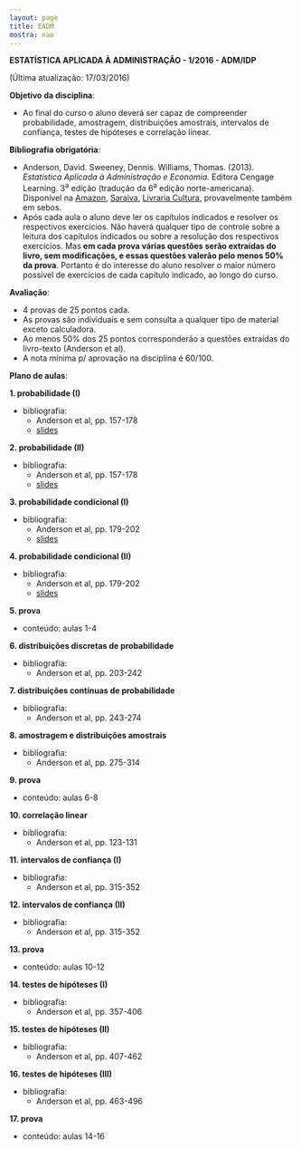 ```yaml
---
layout: page
title: EADM
mostra: nao
---
```


**ESTATÍSTICA APLICADA À ADMINISTRAÇÃO - 1/2016 - ADM/IDP**

(Última atualização: 17/03/2016)

**Objetivo da disciplina**: 

- Ao final do curso o aluno deverá ser capaz de compreender probabilidade, amostragem, distribuições amostrais, intervalos de confiança, testes de hipóteses e correlação linear.

**Bibliografia obrigatória**:

- Anderson, David. Sweeney, Dennis. Williams, Thomas. (2013). *Estatística Aplicada à Administração e Economia.* Editora Cengage Learning. 3<sup>a</sup> edição (tradução da 6<sup>a</sup> edição norte-americana). Disponível na [Amazon](http://www.amazon.com.br/Estat%C3%ADstica-Aplicada-Administra%C3%A7%C3%A3o-e-Economia/dp/8522112819/ref=sr_1_1?ie=UTF8&qid=1453323140&sr=8-1&keywords=estat%C3%ADstica+aplicada+%C3%A0+administra%C3%A7%C3%A3o+e+economia), [Saraiva](http://www.saraiva.com.br/estatistica-aplicada-a-administracao-e-economia-3-ed-2013-4968036.html), [Livraria Cultura](http://www.livrariacultura.com.br/p/estatistica-aplicada-a-administracao-e-economia-42132070), provavelmente também em sebos.
- Após cada aula o aluno deve ler os capítulos indicados e resolver os respectivos exercícios. Não haverá qualquer tipo de controle sobre a leitura dos capítulos indicados ou sobre a resolução dos respectivos exercícios. Mas **em cada prova várias questões serão extraídas do livro, sem modificações, e essas questões valerão pelo menos 50% da prova**. Portanto é do interesse do aluno resolver o maior número possível de exercícios de cada capítulo indicado, ao longo do curso.

**Avaliação**:

- 4 provas de 25 pontos cada.
- As provas são individuais e sem consulta a qualquer tipo de material exceto calculadora.
- Ao menos 50% dos 25 pontos corresponderão a questões extraídas do livro-texto (Anderson et al).
- A nota mínima p/ aprovação na disciplina é 60/100.

**Plano de aulas**:

**1. probabilidade (I)**

- bibliografia:
    - Anderson et al, pp. 157-178
    - [slides](/assets/teaching/estatistica/aulas_1_2.pdf)

**2. probabilidade (II)**

- bibliografia:
    - Anderson et al, pp. 157-178
    - [slides](/assets/teaching/estatistica/aulas_1_2.pdf)

**3. probabilidade condicional (I)**

- bibliografia:
    - Anderson et al, pp. 179-202
    - [slides](/assets/teaching/estatistica/aulas_3_4.pdf)

**4. probabilidade condicional (II)**

- bibliografia:
    - Anderson et al, pp. 179-202
    - [slides](/assets/teaching/estatistica/aulas_3_4.pdf)

**5. prova**

- conteúdo: aulas 1-4

**6. distribuições discretas de probabilidade**

- bibliografia:
    - Anderson et al, pp. 203-242

**7. distribuições contínuas de probabilidade**

- bibliografia:
    - Anderson et al, pp. 243-274

**8. amostragem e distribuições amostrais**

- bibliografia:
    - Anderson et al, pp. 275-314

**9. prova**

- conteúdo: aulas 6-8

**10. correlação linear**

- bibliografia:
    - Anderson et al, pp. 123-131

**11. intervalos de confiança (I)**

- bibliografia:
    - Anderson et al, pp. 315-352

**12. intervalos de confiança (II)**

- bibliografia:
    - Anderson et al, pp. 315-352

**13. prova**

- conteúdo: aulas 10-12

**14. testes de hipóteses (I)**

- bibliografia:
    - Anderson et al, pp. 357-406

**15. testes de hipóteses (II)**

- bibliografia:
    - Anderson et al, pp. 407-462

**16. testes de hipóteses (III)**

- bibliografia:
    - Anderson et al, pp. 463-496

**17. prova**

- conteúdo: aulas 14-16